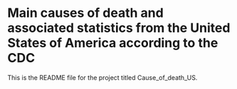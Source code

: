 # Main causes of death and associated statistics from the United States of America according to the CDC
This is the README file for the project titled Cause_of_death_US.
